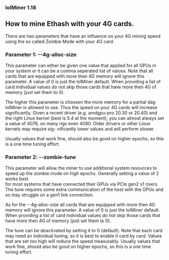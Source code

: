 ### lolMiner 1.18

## How to mine Ethash with your 4G cards.

There are two parameters that have an influence on your 4G mining speed using
the so called Zombie Mode with your 4G card.

### Parameter 1: --4g-alloc-size 
This parameter can either be given one value that applied for all GPUs in your
system or it can be a comma seperated list of values. Note that all cards that
are equipped with more then 4G memory will ignore this parameter. A value of 0
is just the lolMiner default. When providing a list of card individual values
do not skip those cards that have more then 4G of memory (just set them to 0).

The higher this parameter is choosen the more memory for a partial dag lolMiner
is allowed to use. Thus the speed on your 4G cards will increase significantly.
Given a recent driver (e.g. amdgpu-pro 20.30 or 20.40) and the right Linux 
kernel (best is 5.4 at the moment), you can almost always set a value of 4078,
on many rigs even 4080. Older drivers or other Linux kernels may require sig-
nificantly lower values and will perform slower.

Usually values that work fine, should also be good on higher epochs, so this 
is a one time tuning effort. 


### Parameter 2: --zombie-tune
This parameter will allow the miner to use additional system resources to speed
up the zombie mode on high epochs. Generally setting a value of 2 works best  
for most systems that have connected their GPUs via PCIe gen2 x1 risers. The
tune requires some extra communication of the host with the GPUs and so may
struggle on a gen1 link connection. 

As for the --4g-alloc-size all cards that are equipped with more then 4G 
memory will ignore this parameter. A value of 0 is just the lolMiner default. 
When providing a list of card individual values do not skip those cards that 
have more then 4G of memory (just set them to 0).

The tune can be deactivated by setting it to 0 (default). Note that each card 
may need an individual tuning, so it is best to enable it card by card. Values
that are set too high will reduce the speed measurably. Usually values that 
work fine, should also be good on higher epochs, so this is a one time tuning
effort. 
